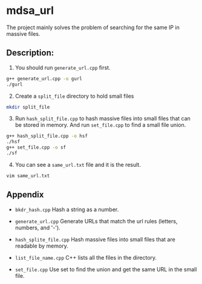# mdsa_url
The project mainly solves the problem of searching for the same IP in massive files.

## Description:

1. You should run `generate_url.cpp` first.
``` bash
g++ generate_url.cpp -o gurl
./gurl
```
2. Create a `split_file` directory to hold small files
```bash
mkdir split_file
```
3. Run `hash_split_file.cpp` to hash massive files into small files that can be stored in memory. And run `set_file.cpp` to find a small file union.
```bash
g++ hash_split_file.cpp -o hsf
./hsf
g++ set_file.cpp -o sf
./sf
```
4. You can see a `same_url.txt` file and it is the result.
```bash
vim same_url.txt
```


## Appendix

- `bkdr_hash.cpp`
Hash a string as a number.

- `generate_url.cpp`
Generate URLs that match the url rules (letters, numbers, and '-').

- `hash_splite_file.cpp`
Hash massive files into small files that are readable by memory.

- `list_file_name.cpp`
C++ lists all the files in the directory.

- `set_file.cpp`
Use set to find the union and get the same URL in the small file.


